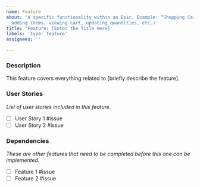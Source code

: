 ```yaml
---
name: Feature
about: 'A specific functionality within an Epic. Example: “Shopping Cart” (includes
  adding items, viewing cart, updating quantities, etc.)'
title: 'Feature: [Enter the Title Here]'
labels: 'type: feature'
assignees: ''

---
```


### Description
This feature covers everything related to [briefly describe the feature].

### User Stories
*List of user stories included in this feature.*
- [ ] User Story 1 #issue
- [ ] User Story 2 #issue

### Dependencies
*These are other features that need to be completed before this one can be implemented.*
- [ ] Feature 1 #issue
- [ ] Feature 2 #issue
